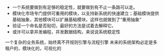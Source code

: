 + 一个系统要做到有足够的稳定性，就要做到有不止一条路可以走。
+ 模块化市场专门提供可重用的模块，以支持新系统的快速建立；基础模块提供基础抽象，其他模块可以扩展基础模块，这样也就做到了“重用抽象”
+ 验证一个命名是否贴切，最好的方法是试着去解释它。
+ 或许可以拿并发编程，并发数据结构，来说说系统稳定性


一个复杂的业务系统，始终离不开规则引擎与流程引擎
未来的系统架构必定是多租户的，模块化的，可视化的
